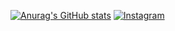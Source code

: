 [![Anurag's GitHub stats](https://github-readme-stats.vercel.app/api?username=jeepmonkey)](https://github.com/anuraghazra/github-readme-stats)
[![Instagram](https://skillicons.dev/icons?i=instagram)](https://www.instagram.com/jeepmonkey/)
